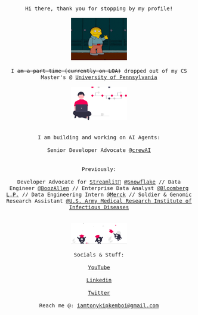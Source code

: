 <p align="center">
  </br>
      <samp>Hi there, thank you for stopping by my profile!</samp>
  </br>
  <samp>
    </br>
      <img src="assets/wav.gif" width="150px"> 
    <br/>
    </br>
      I <del>am a part-time (currently on LOA)</del> dropped out of my CS Master's @ <a href=https://gradadm.seas.upenn.edu/masters/computer-and-information-technology-mcit-online/ target="blank">University of Pennsylvania</a>
    <br/>
    </br>
      <img src="assets/vc.svg" width="150px">
    </br>
  </br>
      </br>I am building and working on AI Agents:<br/>
      </br>
            Senior Developer Advocate <a href=https://www.crewai.com target="blank">@crewAI</a>
  <br/>
  </br>
      </br>Previously:<br/>
      </br>
           Developer Advocate for <a href=https://www.streamlit.io/ target="blank">Streamlit</a>🎈  <a href=https://www.snowflake.com/en/ target="blank">@Snowflake</a>
           // Data Engineer <a href=https://www.boozallen.com/ target="blank">@BoozAllen</a>
           // Enterprise Data Analyst <a href=https://www.bloomberg.com/company/ target="blank">@Bloomberg L.P.</a>
           // Data Engineering Intern <a href=https://www.merck.com/ target="blank">@Merck</a>
           // Soldier & Genomic Research Assistant <a href=https://usamriid.health.mil/ target="blank">@U.S. Army Medical Research Institute of Infectious Diseases</a>
  <br/>
  
  </samp>
  <br/>
  </div>
    </br>
      <img src="assets/col.svg" width="150px"> 
    <br/>
  <samp></br> Socials & Stuff: <br/></samp>
  </br>
    <a href="https://www.youtube.com/@tonykipkemboi" target="blank"><samp>YouTube</samp></a>
  </br>
  </br>
    <a href="https://www.linkedin.com/in/tonykipkemboi/" target="blank"><samp>Linkedin</samp></a>
  </br>
  </br>
    <a href="https://twitter.com/tonykipkemboi" target="blank"><samp>Twitter</samp></a>
  </br>
  <samp>
  </br>
      Reach me @: <a href=mailto:iamtonykipkemboi@gmail.com target="blank">iamtonykipkemboi@gmail.com</a>
  <br/>
  </samp>
</p>
